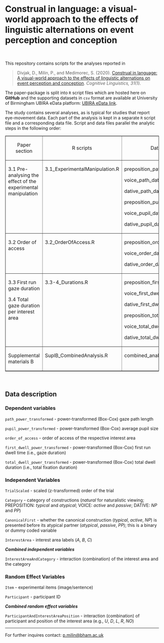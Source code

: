 # Construal in language: a visual-world approach to the effects of linguistic alternations on event perception and conception

<br>

This repository contains scripts for the analyses reported in

> Divjak, D., Milin, P., and Medimorec, S. (2020). [Construal in language: A visual-world approach to the effects of linguistic alternations on event perception and conception](https://www.degruyter.com/view/j/cogl.2020.31.issue-1/cog-2018-0103/cog-2018-0103.xml). *Cognitive Linguistics, 31*(1).

The paper-package is split into `R` script files which are hosted here on **GitHub** and the supporting datasets in `csv` format are available at University of Birmingham UBIRA eData platform: [UBIRA eData link](https://doi.org/10.25500/edata.bham.00000385).

The study contains several analyses, as is typical for studies that report eye-movement data. Each part of the analysis is kept in a separate `R` script file and a corresponding data file. Script and data files parallel the analytic steps in the following order:

<table border="1" cellspacing="1" cellpadding="0">
    <tbody>
        <tr>
            <td width="140">
                <p align="center">
                    Paper section
                </p>
            </td>
            <td width="229">
                <p align="center">
                    R scripts
                </p>
            </td>
            <td width="232">
                <p align="center">
                    Data files
                </p>
            </td>
        </tr>
        <tr>
            <td width="140" valign="top">
                <p>
                    3.1 Pre-analysing the effect of the experimental
                    manipulation
                </p>
            </td>
            <td width="229" valign="top">
                <p>
                    3.1_ExperimentalManipulation.R
                </p>
            </td>
            <td width="232" valign="top">
                <p>
                    preposition_path_data.csv
                </p>
                <p>
                    voice_path_data.csv
                </p>
                <p>
                    dative_path_data.csv
                </p>
                <p>
                    preposition_pupil_data.csv
                </p>
                <p>
                    voice_pupil_data.csv
                </p>
                <p>
                    dative_pupil_data.csv
                </p>
            </td>
        </tr>
        <tr>
            <td width="140" valign="top">
                <p>
                    3.2 Order of access
                </p>
            </td>
            <td width="229" valign="top">
                <p>
                    3.2_OrderOfAccess.R
                </p>
            </td>
            <td width="232" valign="top">
                <p>
                    preposition_order_data.csv
                </p>
                <p>
                    voice_order_data.csv
                </p>
                <p>
                    dative_order_data.csv
                </p>
            </td>
        </tr>
        <tr>
            <td width="140" valign="top">
                <p>
                    3.3 First run gaze duration
                </p>
                <p>
                    3.4 Total gaze duration per interest area
                </p>
            </td>
            <td width="229" valign="top">
                <p>
                    3.3-4_Durations.R
                </p>
            </td>
            <td width="232" valign="top">
                <p>
                    preposition_first_dwell_data.csv
                </p>
                <p>
                    voice_first_dwell_data.csv
                </p>
                <p>
                    dative_first_dwell_data.csv
                </p>
                <p>
                    preposition_total_dwell_data.csv
                </p>
                <p>
                    voice_total_dwell_data.csv
                </p>
                <p>
                    dative_total_dwell_data.csv
                </p>
            </td>
        </tr>
        <tr>
            <td width="140" valign="top">
                <p>
                    Supplemental materials B
                </p>
            </td>
            <td width="229" valign="top">
                <p>
                    SuplB_CombinedAnalysis.R
                </p>
            </td>
            <td width="232" valign="top">
                <p>
                    combined_analysis.csv
                </p>
            </td>
        </tr>
    </tbody>
</table>

<br>

## Data description

### Dependent variables

`path_power_transformed` - power-transformed (Box-Cox) gaze path length

`pupil_power_transformed` - power-transformed (Box-Cox) average pupil size

`order_of_access` - order of access of the respective interest area

`first_dwell_power_transformed` - power-transformed (Box-Cox) first run dwell time (i.e., gaze duration)

`total_dwell_power_transformed` - power-transformed (Box-Cox) total dwell duration (i.e., total fixation duration)

### Independent Variables

`TrialScaled` - scaled (z-transformed) order of the trial

`Category` - category of constructions (*natural* for naturalistic viewing; PREPOSITION: *typical* and *atypical*; VOICE: *active* and *passive*; DATIVE: *NP* and *PP*)

`CanonicalFirst` - whether the canonical construction (*typical*, *active*, *NP*) is presented before its atypical partner (*atypical*, *passive*, *PP*); this is a binary or dummy coded variable

`InterestArea` - interest area labels (*A*, *B*, *C*)

***Combined independent variables***

`InterestAreaAndCategory` - interaction (combination) of the interest area and the category

### Random Effect Variables

`Item` - experimental items (image/sentence)

`Participant` - participant ID

***Combined random effect variables***

`ParticipantAndInterestAreaPosition` - interaction (combination) of participant and position of the interest area (e.g., *U*, *D*, *L*, *R*, *NO*)

- - -

For further inquires contact: p.milin@bham.ac.uk
